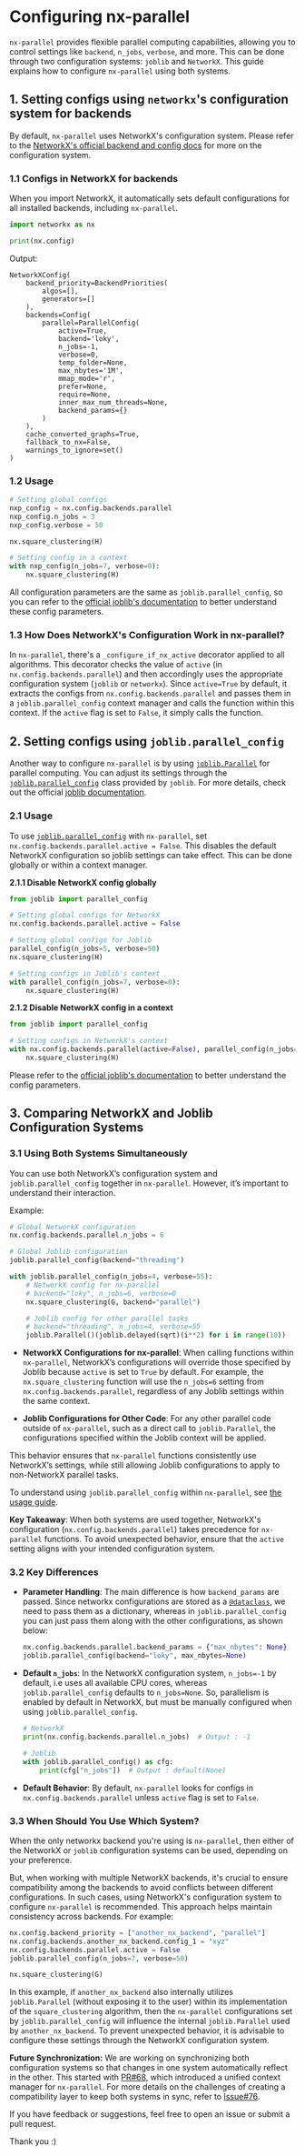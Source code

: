 # Configuring nx-parallel

`nx-parallel` provides flexible parallel computing capabilities, allowing you to control settings like `backend`, `n_jobs`, `verbose`, and more. This can be done through two configuration systems: `joblib` and `NetworkX`. This guide explains how to configure `nx-parallel` using both systems.

## 1. Setting configs using `networkx`'s configuration system for backends

By default, `nx-parallel` uses NetworkX's configuration system. Please refer to the [NetworkX's official backend and config docs](https://networkx.org/documentation/latest/reference/backends.html) for more on the configuration system.

### 1.1 Configs in NetworkX for backends

When you import NetworkX, it automatically sets default configurations for all installed backends, including `nx-parallel`.

```python
import networkx as nx

print(nx.config)
```

Output:

```
NetworkXConfig(
    backend_priority=BackendPriorities(
        algos=[],
        generators=[]
    ),
    backends=Config(
        parallel=ParallelConfig(
            active=True,
            backend='loky',
            n_jobs=-1,
            verbose=0,
            temp_folder=None,
            max_nbytes='1M',
            mmap_mode='r',
            prefer=None,
            require=None,
            inner_max_num_threads=None,
            backend_params={}
        )
    ),
    cache_converted_graphs=True,
    fallback_to_nx=False,
    warnings_to_ignore=set()
)
```

### 1.2 Usage

```python
# Setting global configs
nxp_config = nx.config.backends.parallel
nxp_config.n_jobs = 3
nxp_config.verbose = 50

nx.square_clustering(H)

# Setting config in a context
with nxp_config(n_jobs=7, verbose=0):
    nx.square_clustering(H)
```

All configuration parameters are the same as `joblib.parallel_config`, so you can refer to the [official joblib's documentation](https://joblib.readthedocs.io/en/latest/generated/joblib.parallel_config.html) to better understand these config parameters.

### 1.3 How Does NetworkX's Configuration Work in nx-parallel?

In `nx-parallel`, there's a `_configure_if_nx_active` decorator applied to all algorithms. This decorator checks the value of `active` (in `nx.config.backends.parallel`) and then accordingly uses the appropriate configuration system (`joblib` or `networkx`). Since `active=True` by default, it extracts the configs from `nx.config.backends.parallel` and passes them in a `joblib.parallel_config` context manager and calls the function within this context. If the `active` flag is set to `False`, it simply calls the function.

## 2. Setting configs using `joblib.parallel_config`

Another way to configure `nx-parallel` is by using [`joblib.Parallel`](https://joblib.readthedocs.io/en/latest/generated/joblib.Parallel.html) for parallel computing. You can adjust its settings through the [`joblib.parallel_config`](https://joblib.readthedocs.io/en/latest/generated/joblib.parallel_config.html) class provided by `joblib`. For more details, check out the official [joblib documentation](https://joblib.readthedocs.io/en/latest/parallel.html).

### 2.1 Usage

To use [`joblib.parallel_config`](https://joblib.readthedocs.io/en/latest/generated/joblib.parallel_config.html) with `nx-parallel`, set `nx.config.backends.parallel.active = False`. This disables the default NetworkX configuration so joblib settings can take effect. This can be done globally or within a context manager.

**2.1.1 Disable NetworkX config globally**
```python
from joblib import parallel_config

# Setting global configs for NetworkX
nx.config.backends.parallel.active = False

# Setting global configs for Joblib
parallel_config(n_jobs=5, verbose=50)
nx.square_clustering(H)

# Setting configs in Joblib's context
with parallel_config(n_jobs=7, verbose=0):
    nx.square_clustering(H)
```

**2.1.2 Disable NetworkX config in a context**
```python
from joblib import parallel_config

# Setting configs in NetworkX's context
with nx.config.backends.parallel(active=False), parallel_config(n_jobs=7, verbose=50):
    nx.square_clustering(H)
```

Please refer to the [official joblib's documentation](https://joblib.readthedocs.io/en/latest/generated/joblib.parallel_config.html) to better understand the config parameters.

## 3. Comparing NetworkX and Joblib Configuration Systems

### 3.1 Using Both Systems Simultaneously

You can use both NetworkX’s configuration system and `joblib.parallel_config` together in `nx-parallel`. However, it’s important to understand their interaction.

Example:

```py
# Global NetworkX configuration
nx.config.backends.parallel.n_jobs = 6

# Global Joblib configuration
joblib.parallel_config(backend="threading")

with joblib.parallel_config(n_jobs=4, verbose=55):
    # NetworkX config for nx-parallel
    # backend="loky", n_jobs=6, verbose=0
    nx.square_clustering(G, backend="parallel")

    # Joblib config for other parallel tasks
    # backend="threading", n_jobs=4, verbose=55
    joblib.Parallel()(joblib.delayed(sqrt)(i**2) for i in range(10))
```

- **NetworkX Configurations for nx-parallel**: When calling functions within `nx-parallel`, NetworkX’s configurations will override those specified by Joblib because `active` is set to `True` by default. For example, the `nx.square_clustering` function will use the `n_jobs=6` setting from `nx.config.backends.parallel`, regardless of any Joblib settings within the same context.

- **Joblib Configurations for Other Code**: For any other parallel code outside of `nx-parallel`, such as a direct call to `joblib.Parallel`, the configurations specified within the Joblib context will be applied.

This behavior ensures that `nx-parallel` functions consistently use NetworkX’s settings, while still allowing Joblib configurations to apply to non-NetworkX parallel tasks.

To understand using `joblib.parallel_config` within `nx-parallel`, see [the usage guide](#11-usage).

**Key Takeaway**: When both systems are used together, NetworkX's configuration (`nx.config.backends.parallel`) takes precedence for `nx-parallel` functions. To avoid unexpected behavior, ensure that the `active` setting aligns with your intended configuration system.

### 3.2 Key Differences

- **Parameter Handling**: The main difference is how `backend_params` are passed. Since networkx configurations are stored as a [`@dataclass`](https://docs.python.org/3/library/dataclasses.html), we need to pass them as a dictionary, whereas in `joblib.parallel_config` you can just pass them along with the other configurations, as shown below:

  ```py
  nx.config.backends.parallel.backend_params = {"max_nbytes": None}
  joblib.parallel_config(backend="loky", max_nbytes=None)
  ```

- **Default `n_jobs`**: In the NetworkX configuration system, `n_jobs=-1` by default, i.e uses all available CPU cores, whereas `joblib.parallel_config` defaults to `n_jobs=None`. So, parallelism is enabled by default in NetworkX, but must be manually configured when using `joblib.parallel_config`.

    ```python
    # NetworkX
    print(nx.config.backends.parallel.n_jobs)  # Output : -1

    # Joblib
    with joblib.parallel_config() as cfg:
        print(cfg["n_jobs"])  # Output : default(None)
    ```

- **Default Behavior**: By default, `nx-parallel` looks for configs in `nx.config.backends.parallel` unless `active` flag is set to `False`.

### 3.3 When Should You Use Which System?

When the only networkx backend you're using is `nx-parallel`, then either of the NetworkX or `joblib` configuration systems can be used, depending on your preference.

But, when working with multiple NetworkX backends, it's crucial to ensure compatibility among the backends to avoid conflicts between different configurations. In such cases, using NetworkX's configuration system to configure `nx-parallel` is recommended. This approach helps maintain consistency across backends. For example:

```python
nx.config.backend_priority = ["another_nx_backend", "parallel"]
nx.config.backends.another_nx_backend.config_1 = "xyz"
nx.config.backends.parallel.active = False
joblib.parallel_config(n_jobs=7, verbose=50)

nx.square_clustering(G)
```

In this example, if `another_nx_backend` also internally utilizes `joblib.Parallel` (without exposing it to the user) within its implementation of the `square_clustering` algorithm, then the `nx-parallel` configurations set by `joblib.parallel_config` will influence the internal `joblib.Parallel` used by `another_nx_backend`. To prevent unexpected behavior, it is advisable to configure these settings through the NetworkX configuration system.

**Future Synchronization:** We are working on synchronizing both configuration systems so that changes in one system automatically reflect in the other. This started with [PR#68](https://github.com/networkx/nx-parallel/pull/68), which introduced a unified context manager for `nx-parallel`. For more details on the challenges of creating a compatibility layer to keep both systems in sync, refer to [Issue#76](https://github.com/networkx/nx-parallel/issues/76).

If you have feedback or suggestions, feel free to open an issue or submit a pull request.

Thank you :)
